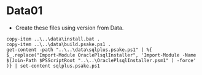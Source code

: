# Data01 #


- Create these files using version from Data.

~~~
copy-item ..\..\data\install.bat .
copy-item ..\..\data\build.psake.ps1 .
get-content -path "..\..\data\sqlplus.psake.ps1" | %{ $_.replace("Import-Module OraclePlsqlInstaller", 'Import-Module -Name $(Join-Path $PSScriptRoot "..\..\OraclePlsqlInstaller.psm1" ) -force' )} | set-content sqlplus.psake.ps1

~~~